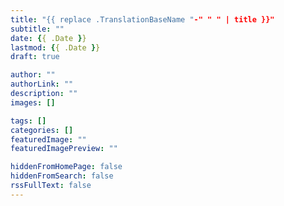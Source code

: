 ```yaml
---
title: "{{ replace .TranslationBaseName "-" " " | title }}"
subtitle: ""
date: {{ .Date }}
lastmod: {{ .Date }}
draft: true

author: ""
authorLink: ""
description: ""
images: []

tags: []
categories: []
featuredImage: ""
featuredImagePreview: ""

hiddenFromHomePage: false
hiddenFromSearch: false
rssFullText: false
---
```

